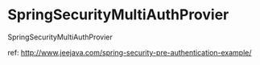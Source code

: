 # SpringSecurityMultiAuthProvier
SpringSecurityMultiAuthProvier

ref: http://www.jeejava.com/spring-security-pre-authentication-example/
